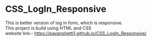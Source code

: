 # CSS_LogIn_Responsive
This is better version of log in form, which is responsive.
<br >
This project is build using HTML and CSS
<br>
website link:- https://pavanshetti1.github.io/CSS_LogIn_Responsive/
